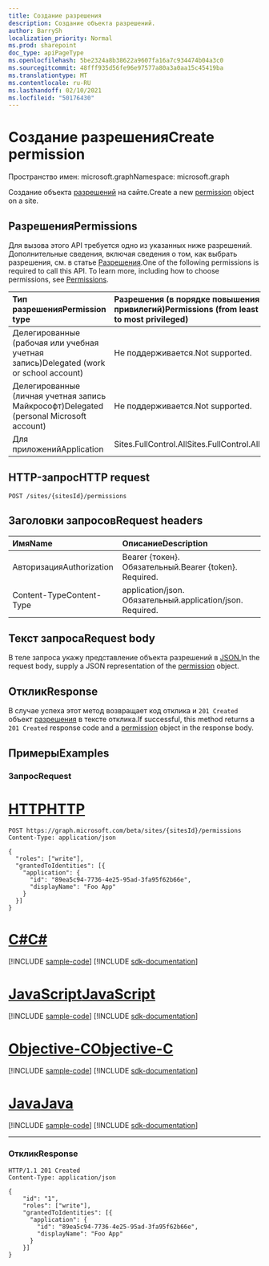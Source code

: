 ```yaml
---
title: Создание разрешения
description: Создание объекта разрешений.
author: BarrySh
localization_priority: Normal
ms.prod: sharepoint
doc_type: apiPageType
ms.openlocfilehash: 5be2324a8b38622a9607fa16a7c934474b04a3c0
ms.sourcegitcommit: 48fff935d56fe96e97577a80a3a0aa15c45419ba
ms.translationtype: MT
ms.contentlocale: ru-RU
ms.lasthandoff: 02/10/2021
ms.locfileid: "50176430"
---
```

# <a name="create-permission"></a><span data-ttu-id="b252a-103">Создание разрешения</span><span class="sxs-lookup"><span data-stu-id="b252a-103">Create permission</span></span>
<span data-ttu-id="b252a-104">Пространство имен: microsoft.graph</span><span class="sxs-lookup"><span data-stu-id="b252a-104">Namespace: microsoft.graph</span></span>

<span data-ttu-id="b252a-105">Создание объекта [разрешений](../resources/permission.md) на сайте.</span><span class="sxs-lookup"><span data-stu-id="b252a-105">Create a new [permission](../resources/permission.md) object on a site.</span></span>

## <a name="permissions"></a><span data-ttu-id="b252a-106">Разрешения</span><span class="sxs-lookup"><span data-stu-id="b252a-106">Permissions</span></span>
<span data-ttu-id="b252a-p101">Для вызова этого API требуется одно из указанных ниже разрешений. Дополнительные сведения, включая сведения о том, как выбрать разрешения, см. в статье [Разрешения](/graph/permissions-reference).</span><span class="sxs-lookup"><span data-stu-id="b252a-p101">One of the following permissions is required to call this API. To learn more, including how to choose permissions, see [Permissions](/graph/permissions-reference).</span></span>

|<span data-ttu-id="b252a-109">Тип разрешения</span><span class="sxs-lookup"><span data-stu-id="b252a-109">Permission type</span></span>                        | <span data-ttu-id="b252a-110">Разрешения (в порядке повышения привилегий)</span><span class="sxs-lookup"><span data-stu-id="b252a-110">Permissions (from least to most privileged)</span></span>
|:--------------------------------------|:-------------------------------------
|<span data-ttu-id="b252a-111">Делегированные (рабочая или учебная учетная запись)</span><span class="sxs-lookup"><span data-stu-id="b252a-111">Delegated (work or school account)</span></span>     | <span data-ttu-id="b252a-112">Не поддерживается.</span><span class="sxs-lookup"><span data-stu-id="b252a-112">Not supported.</span></span>
|<span data-ttu-id="b252a-113">Делегированные (личная учетная запись Майкрософт)</span><span class="sxs-lookup"><span data-stu-id="b252a-113">Delegated (personal Microsoft account)</span></span> | <span data-ttu-id="b252a-114">Не поддерживается.</span><span class="sxs-lookup"><span data-stu-id="b252a-114">Not supported.</span></span>
|<span data-ttu-id="b252a-115">Для приложений</span><span class="sxs-lookup"><span data-stu-id="b252a-115">Application</span></span>                            | <span data-ttu-id="b252a-116">Sites.FullControl.All</span><span class="sxs-lookup"><span data-stu-id="b252a-116">Sites.FullControl.All</span></span>

## <a name="http-request"></a><span data-ttu-id="b252a-117">HTTP-запрос</span><span class="sxs-lookup"><span data-stu-id="b252a-117">HTTP request</span></span>

<!-- {
  "blockType": "ignored"
}
-->
``` http
POST /sites/{sitesId}/permissions
```

## <a name="request-headers"></a><span data-ttu-id="b252a-118">Заголовки запросов</span><span class="sxs-lookup"><span data-stu-id="b252a-118">Request headers</span></span>
|<span data-ttu-id="b252a-119">Имя</span><span class="sxs-lookup"><span data-stu-id="b252a-119">Name</span></span>|<span data-ttu-id="b252a-120">Описание</span><span class="sxs-lookup"><span data-stu-id="b252a-120">Description</span></span>|
|:---|:---|
|<span data-ttu-id="b252a-121">Авторизация</span><span class="sxs-lookup"><span data-stu-id="b252a-121">Authorization</span></span>|<span data-ttu-id="b252a-p102">Bearer {токен}. Обязательный.</span><span class="sxs-lookup"><span data-stu-id="b252a-p102">Bearer {token}. Required.</span></span>|
|<span data-ttu-id="b252a-124">Content-Type</span><span class="sxs-lookup"><span data-stu-id="b252a-124">Content-Type</span></span>|<span data-ttu-id="b252a-p103">application/json. Обязательный.</span><span class="sxs-lookup"><span data-stu-id="b252a-p103">application/json. Required.</span></span>|

## <a name="request-body"></a><span data-ttu-id="b252a-127">Текст запроса</span><span class="sxs-lookup"><span data-stu-id="b252a-127">Request body</span></span>
<span data-ttu-id="b252a-128">В теле запроса укажу представление объекта разрешений в [JSON.](../resources/permission.md)</span><span class="sxs-lookup"><span data-stu-id="b252a-128">In the request body, supply a JSON representation of the [permission](../resources/permission.md) object.</span></span>

## <a name="response"></a><span data-ttu-id="b252a-129">Отклик</span><span class="sxs-lookup"><span data-stu-id="b252a-129">Response</span></span>

<span data-ttu-id="b252a-130">В случае успеха этот метод возвращает код отклика и `201 Created` объект [разрешения](../resources/permission.md) в тексте отклика.</span><span class="sxs-lookup"><span data-stu-id="b252a-130">If successful, this method returns a `201 Created` response code and a [permission](../resources/permission.md) object in the response body.</span></span>

## <a name="examples"></a><span data-ttu-id="b252a-131">Примеры</span><span class="sxs-lookup"><span data-stu-id="b252a-131">Examples</span></span>

### <a name="request"></a><span data-ttu-id="b252a-132">Запрос</span><span class="sxs-lookup"><span data-stu-id="b252a-132">Request</span></span>

# <a name="http"></a>[<span data-ttu-id="b252a-133">HTTP</span><span class="sxs-lookup"><span data-stu-id="b252a-133">HTTP</span></span>](#tab/http)
<!-- {
  "blockType": "request",
  "name": "create_permission_from_"
}
-->
``` http
POST https://graph.microsoft.com/beta/sites/{sitesId}/permissions
Content-Type: application/json

{
  "roles": ["write"],
  "grantedToIdentities": [{
    "application": {
      "id": "89ea5c94-7736-4e25-95ad-3fa95f62b66e",
      "displayName": "Foo App"
    }
  }]
}
```
# <a name="c"></a>[<span data-ttu-id="b252a-134">C#</span><span class="sxs-lookup"><span data-stu-id="b252a-134">C#</span></span>](#tab/csharp)
[!INCLUDE [sample-code](../includes/snippets/csharp/create-permission-from--csharp-snippets.md)]
[!INCLUDE [sdk-documentation](../includes/snippets/snippets-sdk-documentation-link.md)]

# <a name="javascript"></a>[<span data-ttu-id="b252a-135">JavaScript</span><span class="sxs-lookup"><span data-stu-id="b252a-135">JavaScript</span></span>](#tab/javascript)
[!INCLUDE [sample-code](../includes/snippets/javascript/create-permission-from--javascript-snippets.md)]
[!INCLUDE [sdk-documentation](../includes/snippets/snippets-sdk-documentation-link.md)]

# <a name="objective-c"></a>[<span data-ttu-id="b252a-136">Objective-C</span><span class="sxs-lookup"><span data-stu-id="b252a-136">Objective-C</span></span>](#tab/objc)
[!INCLUDE [sample-code](../includes/snippets/objc/create-permission-from--objc-snippets.md)]
[!INCLUDE [sdk-documentation](../includes/snippets/snippets-sdk-documentation-link.md)]

# <a name="java"></a>[<span data-ttu-id="b252a-137">Java</span><span class="sxs-lookup"><span data-stu-id="b252a-137">Java</span></span>](#tab/java)
[!INCLUDE [sample-code](../includes/snippets/java/create-permission-from--java-snippets.md)]
[!INCLUDE [sdk-documentation](../includes/snippets/snippets-sdk-documentation-link.md)]

---



### <a name="response"></a><span data-ttu-id="b252a-138">Отклик</span><span class="sxs-lookup"><span data-stu-id="b252a-138">Response</span></span>

<!-- {
  "blockType": "response",
  "truncated": true,
  "@odata.type": "microsoft.graph.permission"
}
-->
``` http
HTTP/1.1 201 Created
Content-Type: application/json

{
    "id": "1",
    "roles": ["write"],
    "grantedToIdentities": [{
      "application": {
        "id": "89ea5c94-7736-4e25-95ad-3fa95f62b66e",
        "displayName": "Foo App"
      }
    }]
}
```

<!-- {
  "type": "#page.annotation",
  "section": "documentation",
  "tocPath": "Sites/Permissions/Create site permissions"
} -->
